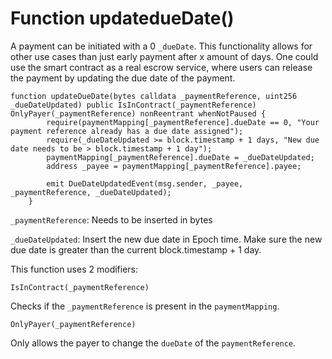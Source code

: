 # Function updatedueDate()

A payment can be initiated with a 0 `_dueDate`. This functionality allows for other use cases than just early payment after x amount of days. One could use the smart contract as a real escrow service, where users can release the payment by updating the due date of the payment.

```solidity
function updateDueDate(bytes calldata _paymentReference, uint256 _dueDateUpdated) public IsInContract(_paymentReference) OnlyPayer(_paymentReference) nonReentrant whenNotPaused {
        require(paymentMapping[_paymentReference].dueDate == 0, "Your payment reference already has a due date assigned");
        require(_dueDateUpdated >= block.timestamp + 1 days, "New due date needs to be > block.timestamp + 1 day");
        paymentMapping[_paymentReference].dueDate = _dueDateUpdated;
        address _payee = paymentMapping[_paymentReference].payee;

        emit DueDateUpdatedEvent(msg.sender, _payee, _paymentReference, _dueDateUpdated);
    }
```

`_paymentReference`: Needs to be inserted in bytes

`_dueDateUpdated`: Insert the new due date in Epoch time. Make sure the new due date is greater than the current block.timestamp + 1 day.

This function uses 2 modifiers:

```solidity
IsInContract(_paymentReference)
```

Checks if the `_paymentReference` is present in the `paymentMapping`.

```solidity
OnlyPayer(_paymentReference)
```

Only allows the payer to change the `dueDate` of the `paymentReference`.
